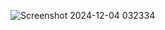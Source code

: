 ![Screenshot 2024-12-04 032334](https://github.com/user-attachments/assets/91ce6071-aa76-49f9-9fc7-9550a77edec1)
